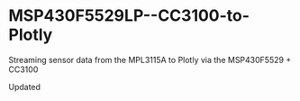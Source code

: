 MSP430F5529LP--CC3100-to-Plotly
===============================

Streaming sensor data from the MPL3115A to Plotly via the MSP430F5529 + CC3100

Updated


